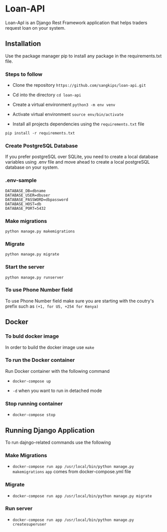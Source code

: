 # Loan-API

Loan-ApI is an Django Rest Framework application that helps traders request loan on your system.

## Installation

Use the package manager pip to install any package in the requirements.txt file.

### Steps to follow

- Clone the repository `https://github.com/sangkips/loan-api.git`

- Cd into the directory `cd loan-api`

- Create a virtual environment `python3 -m env venv`

- Activate virtual environment `source env/bin/activate`

- Install all projects dependencies using the `requirements.txt` file

`pip install -r requirements.txt`

### Create PostgreSQL Database

If you prefer postgreSQL over SQLite, you need to create a local database variables using .env file and move ahead to create a local postgreSQL database on your system.

### .env-sample

```
DATABASE_DB=dbname
DATABASE_USER=dbuser
DATABASE_PASSWORD=dbpassword
DATABASE_HOST=db
DATABASE_PORT=5432
```

### Make migrations

`python manage.py makemigrations`

### Migrate

`python manage.py migrate`

### Start the server

`python manage.py runserver`

### To use Phone Number field

To use Phone Number field make sure you are starting with the coutry's prefix such as `(+1, for US, +254 for Kenya)`

## Docker

### To buld docker image

In order to build the docker image use `make`

### To run the Docker container

Run Docker container with the following command

- `docker-compose up`

- `-d` when you want to run in detached mode

### Stop running container

- `docker-compose stop`

## Running Django Application

To run dajngo-related commands use the following

### Make Migrations

- `docker-compose run app /usr/local/bin/python manage.py makemigrations`
  `app` comes from docker-compose.yml file

### Migrate

- `docker-compose run app /usr/local/bin/python manage.py migrate`

### Run server

- `docker-compose run app /usr/local/bin/python manage.py createsuperuser`
